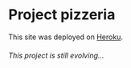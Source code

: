 # Project pizzeria

This site was deployed on [Heroku](https://projectpizzeria.herokuapp.com/#/landing-page).

###### This project is still evolving...
